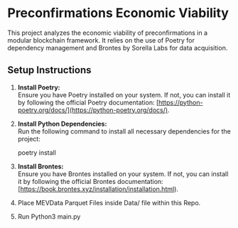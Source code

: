 # Preconfirmations Economic Viability

This project analyzes the economic viability of preconfirmations in a modular blockchain framework. It relies on the use of Poetry for dependency management and Brontes by Sorella Labs for data acquisition.

## Setup Instructions

1. **Install Poetry:**  
   Ensure you have Poetry installed on your system. If not, you can install it by following the official Poetry documentation: [https://python-poetry.org/docs/](https://python-poetry.org/docs/).

2. **Install Python Dependencies:**  
   Run the following command to install all necessary dependencies for the project:

    poetry install

3. **Install Brontes:**  
   Ensure you have Brontes installed on your system. If not, you can install it by following the official Brontes documentation: [https://book.brontes.xyz/installation/installation.html).

4. Place MEVData Parquet Files inside Data/ file within this Repo. 

5. Run Python3 main.py
